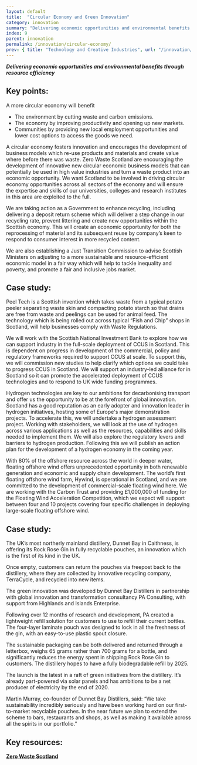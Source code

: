 ```yaml
---
layout: default
title:  "Circular Economy and Green Innovation"
category: innovation
summary: "Delivering economic opportunities and environmental benefits through resource efficiency"
index: 9
parent: innovation
permalink: /innovation/circular-economy/
prev: { title: "Technology and Creative Industries", url: "/innovation/technology-creative-industries/" }
---
```

***Delivering economic opportunities and environmental benefits through resource efficiency***

## Key points:

A more circular economy will benefit

* The environment by cutting waste and carbon emissions.
* The economy by improving productivity and opening up new markets.
* Communities by providing new local employment opportunities and lower cost options to access the goods we need.

A circular economy fosters innovation and encourages the development of business models which re-use products and materials and create value where before there was waste. Zero Waste Scotland are encouraging the development of innovative new circular economic business models that can potentially be used in high value industries and turn a waste product into an economic opportunity. We want Scotland to be involved in driving circular economy opportunities across all sectors of the economy and will ensure the expertise and skills of our universities, colleges and research institutes in this area are exploited to the full.

We are taking action as a Government to enhance recycling, including delivering a deposit return scheme which will deliver a step change in our recycling rate, prevent littering and create new opportunities within the Scottish economy. This will create an economic opportunity for both the reprocessing of material and its subsequent reuse by company’s keen to respond to consumer interest in more recycled content.

We are also establishing a Just Transition Commission to advise Scottish Ministers on adjusting to a more sustainable and resource-efficient economic model in a fair way which will help to tackle inequality and poverty, and promote a fair and inclusive jobs market.

<div class="case-study" markdown="1">

<h2><span class="visually-hidden">Case study:</span></h2>

Peel Tech is a Scottish invention which takes waste from a typical potato peeler separating waste skin and compacting potato starch so that drains are free from waste and peelings can be used for animal feed.  The technology which is being rolled out across typical “Fish and Chip” shops in Scotland, will help businesses comply with Waste Regulations.

We will work with the Scottish National Investment Bank to explore how we can support industry in the full-scale deployment of CCUS in Scotland. This is dependent on progress in development of the commercial, policy and regulatory frameworks required to support CCUS at scale. To support this, we will commission new studies to help clarify which options we could take to progress CCUS in Scotland. We will support an industry-led alliance for in Scotland so it can promote the accelerated deployment of CCUS technologies and to respond to UK wide funding programmes.

Hydrogen technologies are key to our ambitions for decarbonising transport and offer us the opportunity to be at the forefront of global innovation.  Scotland has a good reputation as an early adopter and innovation leader in hydrogen initiatives, hosting some of Europe's major demonstration projects. To accelerate this, we will undertake a hydrogen assessment project. Working with stakeholders, we will look at the use of hydrogen across various applications as well as the resources, capabilities and skills needed to implement them. We will also explore the regulatory levers and barriers to hydrogen production. Following this we will publish an action plan for the development of a hydrogen economy in the coming year.

With 80% of the offshore resource across the world in deeper water, floating offshore wind offers unprecedented opportunity in both renewable generation and economic and supply chain development.  The world’s first floating offshore wind farm, Hywind, is operational in Scotland, and we are committed to the development of commercial-scale floating wind here.  We are working with the Carbon Trust and providing £1,000,000 of funding for the Floating Wind Acceleration Competition, which we expect will support between four and 10 projects covering four specific challenges in deploying large-scale floating offshore wind.
</div>

<div class="case-study" markdown="1">

<h2><span class="visually-hidden">Case study:</span></h2>

The UK’s most northerly mainland distillery, Dunnet Bay in Caithness, is offering its Rock Rose Gin in fully recyclable pouches, an innovation which is the first of its kind in the UK.

Once empty, customers can return the pouches via freepost back to the distillery, where they are collected by innovative recycling company, TerraCycle, and recycled into new items.

The green innovation was developed by Dunnet Bay Distillers in partnership with global innovation and transformation consultancy PA Consulting, with support from Highlands and Islands Enterprise.

Following over 12 months of research and development, PA created a lightweight refill solution for customers to use to refill their current bottles. The four-layer laminate pouch was designed to lock in all the freshness of the gin, with an easy-to-use plastic spout closure.

The sustainable packaging can be both delivered and returned through a letterbox, weighs 65 grams rather than 700 grams for a bottle, and significantly reduces the energy spent in shipping Rock Rose Gin to customers. The distillery hopes to have a fully biodegradable refill by 2025.

The launch is the latest in a raft of green initiatives from the distillery. It’s already part-powered via solar panels and has ambitions to be a net producer of electricity by the end of 2020.

Martin Murray, co-founder of Dunnet Bay Distillers, said: “We take sustainability incredibly seriously and have been working hard on our first-to-market recyclable pouches. In the near future we plan to extend the scheme to bars, restaurants and shops, as well as making it available across all the spirits in our portfolio.”
</div>

## Key resources:

**[Zero Waste Scotland](https://www.zerowastescotland.org.uk)**
